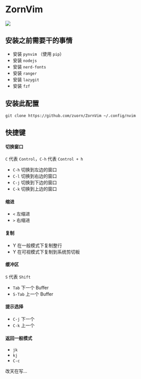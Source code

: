 # ZornVim 

![](https://tva1.sinaimg.cn/large/008eGmZEly1gnd71frmhpj31ag0u0wyd.jpg)

## 安装之前需要干的事情

- 安装 `pynvim` （使用 `pip`）
- 安装 `nodejs`
- 安装 `nerd-fonts` 
- 安装 `ranger`
- 安装 `lazygit`
- 安装 `fzf`

## 安装此配置

```
git clone https://github.com/zuorn/ZornVim ~/.config/nvim
```

## 快捷键
#### 切换窗口
`C` 代表 `Control`，`C-h` 代表 `Control + h`
- `C-h` 切换到左边的窗口
- `C-l` 切换到右边的窗口
- `C-j` 切换到下边的窗口
- `C-k` 切换到上边的窗口

#### 缩进

- `<` 左缩进
- `>` 右缩进

#### 复制

- Y 在一般模式下复制整行
- Y 在可视模式下复制到系统剪切板

#### 缓冲区
`S` 代表 `Shift`
- `Tab` 下一个 Buffer
- `S-Tab` 上一个 Buffer

#### 提示选择

- `C-j` 下一个
- `C-k` 上一个

#### 返回一般模式

- `jk`
- `kj`
- `C-c`


改天在写...

